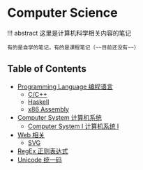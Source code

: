 # Computer Science

!!! abstract 
    这里是计算机科学相关内容的笔记

    有的是自学的笔记，有的是课程笔记（~~目前还没有~~）

## Table of Contents
- [Programming Language 编程语言](pl)
    - [C/C++](pl/c_cpp)
    - [Haskell](pl/haskell)
    - [x86 Assembly](pl/asm)
- [Computer System 计算机系统](system)
    - [Computer System I 计算机系统 Ⅰ](system/cs1)
- [Web 相关](web)
    - [SVG](web/svg)
- [RegEx 正则表达式](regex)
- [Unicode 统一码](unicode)